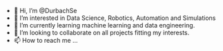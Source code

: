 - 👋 Hi, I’m @DurbachSe
- 👀 I’m interested in Data Science, Robotics, Automation and Simulations
- 🌱 I’m currently learning machine learning and data engineering.
- 💞️ I’m looking to collaborate on all projects fitting my interests.
- 📫 How to reach me ...

<!---
DurbachSe/DurbachSe is a ✨ special ✨ repository because its `README.md` (this file) appears on your GitHub profile.
You can click the Preview link to take a look at your changes.
--->
